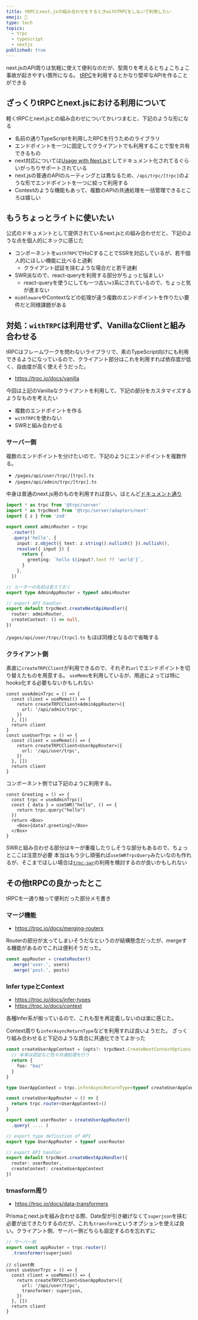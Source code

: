 ```yaml
---
title: tRPCとnext.jsの組み合わせをするときwithTRPCをしないで利用したい
emoji: 🐯
type: tech
topics:
  - trpc
  - typescript
  - nextjs
published: true
---
```


next.jsのAPI周りは気軽に使えて便利なのだが、型周りを考えるとちょこちょこ事故が起きやすい箇所になる。
[tRPC](https://trpc.io/)を利用するとかなり堅牢なAPIを作ることができる

## ざっくりtRPCとnext.jsにおける利用について

軽くtRPCとnext.jsとの組み合わせについてかいつまむと、下記のような形になる

* 名前の通りTypeScriptを利用したRPCを行うためのライブラリ
* エンドポイントを一つに固定してクライアントでも利用することで型を共有できるもの
* next対応については[Usage with Next.js](https://trpc.io/docs/nextjs)としてドキュメント化されてるぐらいがっちりサポートされている
* next.jsの普通のAPIのルーティングとは異なるため、`/api/trpc/[trpc]`のような形でエンドポイントを一つに絞って利用する
* Contextのような機能もあって、複数のAPIの共通処理を一括管理できるところは嬉しい

## もうちょっとライトに使いたい

公式のドキュメントとして提供されているnext.jsとの組み合わせだと、下記のような点を個人的にネックに感じた

* コンポーネントを`withTRPC`でHoCすることでSSRを対応しているが、若干個人的にほしい機能に比べると過剰
  * クライアント認証を挟むような場合だと若干過剰
* SWR派なので、react-queryを利用する部分がちょっと悩ましい
  * react-queryを使うにしても一つ古い`v3`系にされているので、ちょっと気が進まない
* `middleware`やContextなどの処理が違う複数のエンドポイントを作りたい要件だと同様課題がある

## 対処：`withTRPC`は利用せず、VanillaなClientと組み合わせる

tRPCはフレームワークを問わないライブラリで、素のTypeScript向けにも利用できるようになっているので、クライアント部分はこれを利用すれば依存度が低く、自由度が高く使えそうだった。

* https://trpc.io/docs/vanilla

今回は上記のVanillaなクライアントを利用して、下記の部分をカスタマイズするようなものを考えたい

* 複数のエンドポイントを作る
* `withTRPC`を使わない
* SWRと組み合わせる

### サーバー側

複数のエンドポイントを分けたいので、下記のようにエンドポイントを複数作る。

* `/pages/api/user/trpc/[trpc].ts`
* `/pages/api/admin/trpc/[trpc].ts`

中身は普通のnext.js用のものを利用すれば良い。ほとんど[ドキュメント通り](https://trpc.io/docs/nextjs#3-create-a-trpc-router)

```ts
import * as trpc from '@trpc/server'
import * as trpcNext from '@trpc/server/adapters/next'
import { z } from 'zod'

export const adminRouter = trpc
  .router()
  .query('hello', {
    input: z.object({ text: z.string().nullish() }).nullish(),
    resolve({ input }) {
      return {
        greeting: `hello ${input?.text ?? 'world'}`,
      }
    },
  })

// ルーターの名前は変えておく
export type AdminAppRouter = typeof adminRouter

// export API handler
export default trpcNext.createNextApiHandler({
  router: adminRouter,
  createContext: () => null,
})
```
`/pages/api/user/trpc/[trpc].ts` もほぼ同様となるので省略する

### クライアント側

素直に`createTRPCClient`が利用できるので、それぞれ`url`でエンドポイントを切り替えたものを用意する。
`useMemo`を利用しているが、用途によっては特にhooks化する必要もないかもしれない

```tsx
const useAdminTrpc = () => {
  const client = useMemo(() => {
    return createTRPCClient<AdminAppRouter>({
      url: '/api/admin/trpc',
    })
  }, [])
  return client
}
const useUserTrpc = () => {
  const client = useMemo(() => {
    return createTRPCClient<UserAppRouter>({
      url: '/api/user/trpc',
    })
  }, [])
  return client
}
```

コンポーネント側では下記のように利用する。

```tsx
const Greeting = () => {
  const trpc = useAdminTrpc()
  const { data } = useSWR("hello", () => {
    return trpc.query("hello")
  })
  return <Box>
    <Box>{data?.greeting}</Box>
  </Box>
}
```

SWRと組み合わせる部分はキーが重複したりしそうな部分もあるので、ちょっとここは注意が必要
本当はもう少し頑張れば`useSWRTrpcQuery`みたいなのも作れるが、そこまでほしい場合は[`trpc-swr`](https://github.com/sachinraja/trpc-swr)の利用を検討するのが良いかもしれない

## その他tRPCの良かったとこ
tRPCを一通り触って便利だった部分メモ書き

### マージ機能
* https://trpc.io/docs/merging-routers

Routerの部分が太ってしまいそうだなというのが結構懸念だったが、mergeする機能があるのでこれは便利そうだった。

```ts
const appRouter = createRouter()
  .merge('user.', users) 
  .merge('post.', posts)
```

### Infer typeとContext
* https://trpc.io/docs/infer-types
* https://trpc.io/docs/context

各種Infer系が揃っているので、これも型を再定義しないのは楽に感じた。

Context周りも`inferAsyncReturnType`などを利用すれば良いようだた。
ざっくり組み合わせると下記のような具合に共通化できてよかった

```ts
const createUserAppContext = (opts?: trpcNext.CreateNextContextOptions) => {
  // 本来は認証など色々共通処理を行う
  return {
    foo: "baz"
  }
}

type UserAppContext = trpc.inferAsyncReturnType<typeof createUserAppContext>

const createUserAppRouter = () => {
  return trpc.router<UserAppContext>()
}

export const userRouter = createUserAppRouter()
  .query( .... )

// export type definition of API
export type UserAppRouter = typeof userRouter

// export API handler
export default trpcNext.createNextApiHandler({
  router: userRouter,
  createContext: createUserAppContext
})
```

### trnasform周り

* https://trpc.io/docs/data-transformers

Prismaとnext.jsを組み合わせる際、Date型が引き継げなくて`superjson`を挟む必要が出てきたりするのだが、これも`transform`というオプションを使えば良い。クライアント側、サーバー側どちらも設定するのを忘れずに

```ts
// サーバー側
export const appRouter = trpc.router()
  .transformer(superjson)
```

```tsx
// client側
const useUserTrpc = () => {
  const client = useMemo(() => {
    return createTRPCClient<UserAppRouter>({
      url: '/api/user/trpc',
      transformer: superjson,
    })
  }, [])
  return client
}
```
